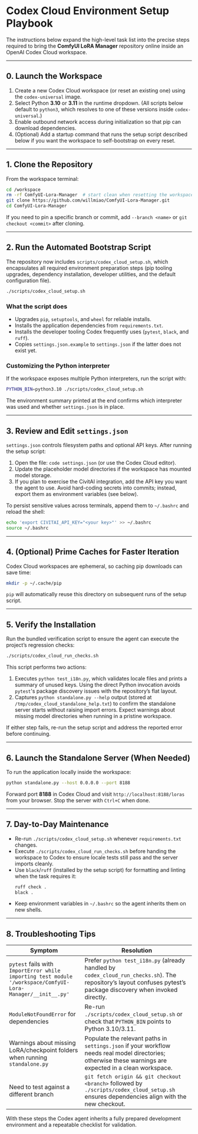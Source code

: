 # Codex Cloud Environment Setup Playbook

The instructions below expand the high-level task list into the precise steps required to bring the **ComfyUI LoRA Manager** repository online inside an OpenAI Codex Cloud workspace.

---

## 0. Launch the Workspace

1. Create a new Codex Cloud workspace (or reset an existing one) using the `codex-universal` image.
2. Select Python **3.10** or **3.11** in the runtime dropdown. (All scripts below default to `python3`, which resolves to one of these versions inside `codex-universal`.)
3. Enable outbound network access during initialization so that pip can download dependencies.
4. (Optional) Add a startup command that runs the setup script described below if you want the workspace to self-bootstrap on every reset.

---

## 1. Clone the Repository

From the workspace terminal:

```bash
cd /workspace
rm -rf ComfyUI-Lora-Manager  # start clean when resetting the workspace
git clone https://github.com/willmiao/ComfyUI-Lora-Manager.git
cd ComfyUI-Lora-Manager
```

If you need to pin a specific branch or commit, add `--branch <name>` or `git checkout <commit>` after cloning.

---

## 2. Run the Automated Bootstrap Script

The repository now includes `scripts/codex_cloud_setup.sh`, which encapsulates all required environment preparation steps (pip tooling upgrades, dependency installation, developer utilities, and the default configuration file).

```bash
./scripts/codex_cloud_setup.sh
```

### What the script does
- Upgrades `pip`, `setuptools`, and `wheel` for reliable installs.
- Installs the application dependencies from `requirements.txt`.
- Installs the developer tooling Codex frequently uses (`pytest`, `black`, and `ruff`).
- Copies `settings.json.example` to `settings.json` if the latter does not exist yet.

### Customizing the Python interpreter
If the workspace exposes multiple Python interpreters, run the script with:

```bash
PYTHON_BIN=python3.10 ./scripts/codex_cloud_setup.sh
```

The environment summary printed at the end confirms which interpreter was used and whether `settings.json` is in place.

---

## 3. Review and Edit `settings.json`

`settings.json` controls filesystem paths and optional API keys. After running the setup script:

1. Open the file: `code settings.json` (or use the Codex Cloud editor).
2. Update the placeholder model directories if the workspace has mounted model storage.
3. If you plan to exercise the CivitAI integration, add the API key you want the agent to use. Avoid hard-coding secrets into commits; instead, export them as environment variables (see below).

To persist sensitive values across terminals, append them to `~/.bashrc` and reload the shell:

```bash
echo 'export CIVITAI_API_KEY="<your key>"' >> ~/.bashrc
source ~/.bashrc
```

---

## 4. (Optional) Prime Caches for Faster Iteration

Codex Cloud workspaces are ephemeral, so caching pip downloads can save time:

```bash
mkdir -p ~/.cache/pip
```

`pip` will automatically reuse this directory on subsequent runs of the setup script.

---

## 5. Verify the Installation

Run the bundled verification script to ensure the agent can execute the project’s regression checks:

```bash
./scripts/codex_cloud_run_checks.sh
```

This script performs two actions:

1. Executes `python test_i18n.py`, which validates locale files and prints a summary of unused keys. Using the direct Python invocation avoids `pytest`'s package discovery issues with the repository’s flat layout.
2. Captures `python standalone.py --help` output (stored at `/tmp/codex_cloud_standalone_help.txt`) to confirm the standalone server starts without raising import errors. Expect warnings about missing model directories when running in a pristine workspace.

If either step fails, re-run the setup script and address the reported error before continuing.

---

## 6. Launch the Standalone Server (When Needed)

To run the application locally inside the workspace:

```bash
python standalone.py --host 0.0.0.0 --port 8188
```

Forward port **8188** in Codex Cloud and visit `http://localhost:8188/loras` from your browser. Stop the server with `Ctrl+C` when done.

---

## 7. Day-to-Day Maintenance

- Re-run `./scripts/codex_cloud_setup.sh` whenever `requirements.txt` changes.
- Execute `./scripts/codex_cloud_run_checks.sh` before handing the workspace to Codex to ensure locale tests still pass and the server imports cleanly.
- Use `black`/`ruff` (installed by the setup script) for formatting and linting when the task requires it:
  ```bash
  ruff check .
  black .
  ```
- Keep environment variables in `~/.bashrc` so the agent inherits them on new shells.

---

## 8. Troubleshooting Tips

| Symptom | Resolution |
| --- | --- |
| `pytest` fails with `ImportError while importing test module '/workspace/ComfyUI-Lora-Manager/__init__.py'` | Prefer `python test_i18n.py` (already handled by `codex_cloud_run_checks.sh`). The repository’s layout confuses pytest’s package discovery when invoked directly. |
| `ModuleNotFoundError` for dependencies | Re-run `./scripts/codex_cloud_setup.sh` or check that `PYTHON_BIN` points to Python 3.10/3.11. |
| Warnings about missing LoRA/checkpoint folders when running `standalone.py` | Populate the relevant paths in `settings.json` if your workflow needs real model directories; otherwise these warnings are expected in a clean workspace. |
| Need to test against a different branch | `git fetch origin && git checkout <branch>` followed by `./scripts/codex_cloud_setup.sh` ensures dependencies align with the new checkout. |

With these steps the Codex agent inherits a fully prepared development environment and a repeatable checklist for validation.
